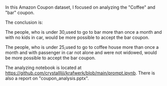 In this Amazon Coupon dataset, I focused on analyzing the "Coffee" and "bar" coupon.

The conclusion is:

  The people, who is under 30,used to go to bar more than once a month and with no kids in car, would be more possible to accept the bar coupon.
  
  The people, who is under 25,used to go to coffee house more than once a month and with passenger in car not alone and were not widowed, would be more possible to accept the bar coupon. 
  
The analyzing notebook is located at https://github.com/crystallljjj/krafwerk/blob/main/prompt.ipynb.
There is also a report on "coupon_analysis.pptx".
